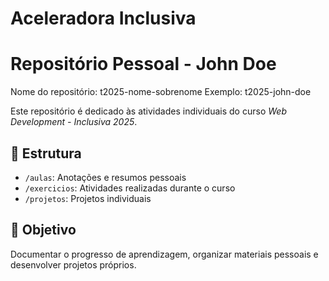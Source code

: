 # Aceleradora Inclusiva

# Repositório Pessoal - John Doe

Nome do repositório: t2025-nome-sobrenome
Exemplo: t2025-john-doe

Este repositório é dedicado às atividades individuais do curso *Web Development - Inclusiva 2025*.

## 📁 Estrutura

- `/aulas`: Anotações e resumos pessoais
- `/exercicios`: Atividades realizadas durante o curso
- `/projetos`: Projetos individuais

## 📌 Objetivo
Documentar o progresso de aprendizagem, organizar materiais pessoais e desenvolver projetos próprios.
